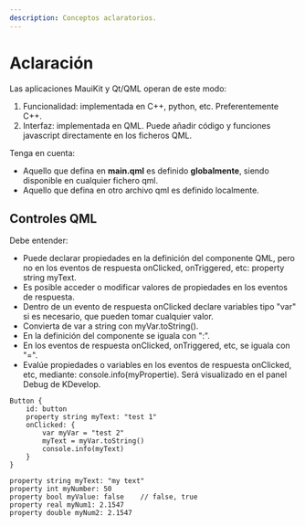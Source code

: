 ```yaml
---
description: Conceptos aclaratorios.
---
```


# Aclaración

Las aplicaciones MauiKit y Qt/QML operan de este modo:

1. Funcionalidad: implementada en C++, python, etc. Preferentemente C++.
2. Interfaz: implementada en QML. Puede añadir código y funciones javascript directamente en los ficheros QML.

Tenga en cuenta:

* Aquello que defina en **main.qml** es definido **globalmente**, siendo disponible en cualquier fichero qml.
* Aquello que defina en otro archivo qml es definido localmente.

## Controles QML

Debe entender:

* Puede declarar propiedades en la definición del componente QML, pero no en los eventos de respuesta onClicked, onTriggered, etc: property string myText.
* Es posible acceder o modificar valores de propiedades en los eventos de respuesta.
* Dentro de un evento de respuesta onClicked declare variables tipo "var" si es necesario, que pueden tomar cualquier valor.
* Convierta de var a string con myVar.toString().
* En la definición del componente se iguala con ":".
* En los eventos de respuesta onClicked, onTriggered, etc, se iguala con "=".
* Evalúe propiedades o variables en los eventos de respuesta onClicked, etc, mediante: console.info(myPropertie). Será visualizado en el panel Debug de KDevelop.

```
Button {
    id: button
    property string myText: "test 1"
    onClicked: {
        var myVar = "test 2"
        myText = myVar.toString()
        console.info(myText)
    }
}
```

```
property string myText: "my text"
property int myNumber: 50
property bool myValue: false    // false, true
property real myNum1: 2.1547
property double myNum2: 2.1547
```

